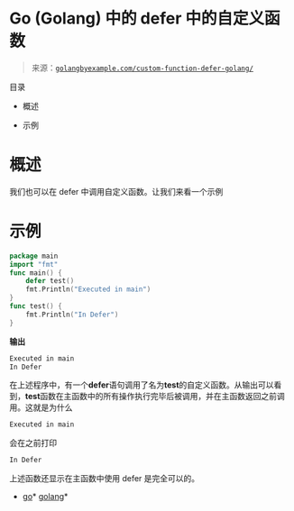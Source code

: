 <!--yml

类别：未分类

日期：2024-10-13 06:26:58

-->

# Go (Golang) 中的 defer 中的自定义函数

> 来源：[`golangbyexample.com/custom-function-defer-golang/`](https://golangbyexample.com/custom-function-defer-golang/)

目录

+   概述

+   示例

# **概述**

我们也可以在 defer 中调用自定义函数。让我们来看一个示例

# **示例**

```go
package main
import "fmt"
func main() {
    defer test()
    fmt.Println("Executed in main")
}
func test() {
    fmt.Println("In Defer")
}
```

**输出**

```go
Executed in main
In Defer
```

在上述程序中，有一个**defer**语句调用了名为**test**的自定义函数。从输出可以看到，**test**函数在主函数中的所有操作执行完毕后被调用，并在主函数返回之前调用。这就是为什么

```go
Executed in main
```

会在之前打印

```go
In Defer
```

上述函数还显示在主函数中使用 defer 是完全可以的。

+   [go](https://golangbyexample.com/tag/go/)*   [golang](https://golangbyexample.com/tag/golang/)*
